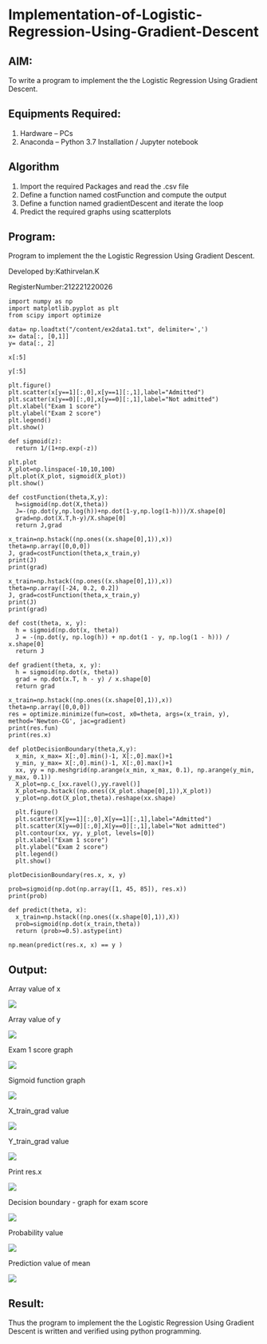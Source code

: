 # Implementation-of-Logistic-Regression-Using-Gradient-Descent

## AIM:
To write a program to implement the the Logistic Regression Using Gradient Descent.

## Equipments Required:
1. Hardware – PCs
2. Anaconda – Python 3.7 Installation / Jupyter notebook

## Algorithm
1. Import the required Packages and read the .csv file
2. Define a function named costFunction and compute the output
3. Define a function named gradientDescent and iterate the loop
4. Predict the required graphs using scatterplots


## Program:
Program to implement the the Logistic Regression Using Gradient Descent.

Developed by:Kathirvelan.K

RegisterNumber:212221220026
```
import numpy as np
import matplotlib.pyplot as plt
from scipy import optimize

data= np.loadtxt("/content/ex2data1.txt", delimiter=',')
x= data[:, [0,1]]
y= data[:, 2]

x[:5]

y[:5]

plt.figure()
plt.scatter(x[y==1][:,0],x[y==1][:,1],label="Admitted")
plt.scatter(x[y==0][:,0],x[y==0][:,1],label="Not admitted")
plt.xlabel("Exam 1 score")
plt.ylabel("Exam 2 score")
plt.legend()
plt.show()

def sigmoid(z):
  return 1/(1+np.exp(-z))
  
plt.plot
X_plot=np.linspace(-10,10,100)
plt.plot(X_plot, sigmoid(X_plot))
plt.show()

def costFunction(theta,X,y):
  h=sigmoid(np.dot(X,theta))
  J=-(np.dot(y,np.log(h))+np.dot(1-y,np.log(1-h)))/X.shape[0]
  grad=np.dot(X.T,h-y)/X.shape[0]
  return J,grad
  
x_train=np.hstack((np.ones((x.shape[0],1)),x))
theta=np.array([0,0,0])
J, grad=costFunction(theta,x_train,y)
print(J)
print(grad)

x_train=np.hstack((np.ones((x.shape[0],1)),x))
theta=np.array([-24, 0.2, 0.2])
J, grad=costFunction(theta,x_train,y)
print(J)
print(grad)

def cost(theta, x, y):
  h = sigmoid(np.dot(x, theta))
  J = -(np.dot(y, np.log(h)) + np.dot(1 - y, np.log(1 - h))) / x.shape[0]
  return J
  
def gradient(theta, x, y):
  h = sigmoid(np.dot(x, theta))
  grad = np.dot(x.T, h - y) / x.shape[0]
  return grad
  
x_train=np.hstack((np.ones((x.shape[0],1)),x))
theta=np.array([0,0,0])
res = optimize.minimize(fun=cost, x0=theta, args=(x_train, y), method='Newton-CG', jac=gradient)
print(res.fun)
print(res.x)

def plotDecisionBoundary(theta,X,y):
  x_min, x_max= X[:,0].min()-1, X[:,0].max()+1
  y_min, y_max= X[:,0].min()-1, X[:,0].max()+1
  xx, yy = np.meshgrid(np.arange(x_min, x_max, 0.1), np.arange(y_min, y_max, 0.1))
  X_plot=np.c_[xx.ravel(),yy.ravel()]
  X_plot=np.hstack((np.ones((X_plot.shape[0],1)),X_plot))
  y_plot=np.dot(X_plot,theta).reshape(xx.shape)

  plt.figure()
  plt.scatter(X[y==1][:,0],X[y==1][:,1],label="Admitted")
  plt.scatter(X[y==0][:,0],X[y==0][:,1],label="Not admitted") 
  plt.contour(xx, yy, y_plot, levels=[0])
  plt.xlabel("Exam 1 score")
  plt.ylabel("Exam 2 score")
  plt.legend()
  plt.show()
  
plotDecisionBoundary(res.x, x, y)

prob=sigmoid(np.dot(np.array([1, 45, 85]), res.x))
print(prob)

def predict(theta, x):
  x_train=np.hstack((np.ones((x.shape[0],1)),X))
  prob=sigmoid(np.dot(x_train,theta))
  return (prob>=0.5).astype(int)
  
np.mean(predict(res.x, x) == y )
```


## Output:

Array value of x

![](a1.png)

Array value of y

![](a2.png)

Exam 1 score graph

![](a3.png)

Sigmoid function graph

![](a4.png)

X_train_grad value

![](a5.png)

Y_train_grad value

![](a6.png)

Print res.x

![](a7.png)

Decision boundary - graph for exam score

![](a8.png)

Probability value

![](a9.png)

Prediction value of mean

![](a10.png)


## Result:
Thus the program to implement the the Logistic Regression Using Gradient Descent is written and verified using python programming.


